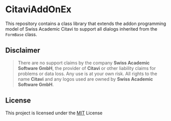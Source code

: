 # CitaviAddOnEx

This repository contains a class library that extends the addon programming model of Swiss Academic Citavi to support all dialogs inherited from the `FormBase` class.

## Disclaimer

>There are no support claims by the company **Swiss Academic Software GmbH**, the provider of **Citavi** or other liability claims for problems or data loss. Any use is at your own risk. All rights to the name **Citavi** and any logos used are owned by **Swiss Academic Software GmbH**.

## License

This project is licensed under the [MIT](LICENSE) License
